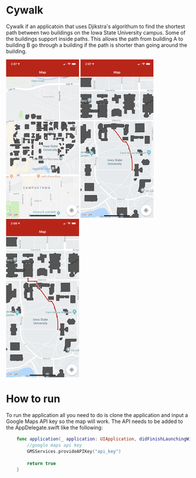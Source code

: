 # Cywalk

Cywalk if an applicatoin that uses Djikstra's algorithum to find the shortest path between two buildings on the Iowa State University campus. Some of the buildings support inside paths. This allows the path from building A to building B go through a building if the path is shorter than going around the building.

![alt text](https://github.com/benyoung96/cywalk/blob/master/images/buildiings.png)
![alt text](https://github.com/benyoung96/cywalk/blob/master/images/regular_path.png)
![alt text](https://github.com/benyoung96/cywalk/blob/master/images/building_through_path.png)

# How to run

To run the application all you need to do is clone the application and input a Google Maps API key so the map will work. The API needs to be added to the AppDelegate.swift like the following:

```swift
    func application(_ application: UIApplication, didFinishLaunchingWithOptions launchOptions: [UIApplication.LaunchOptionsKey: Any]?) -> Bool {
        //google maps api key
        GMSServices.provideAPIKey("api_key")
        
        return true
    }
```
